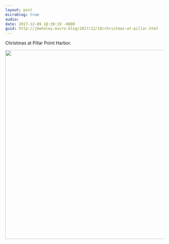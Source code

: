 ```yaml
---
layout: post
microblog: true
audio: 
date: 2017-12-09 18:30:19 -0800
guid: http://jbwhaley.micro.blog/2017/12/10/christmas-at-pillar.html
---
```

Christmas at Pillar Point Harbor.

<img src="http://www.jarrodwhaley.com/uploads/2017/06a784f0e9.jpg" width="600" height="600" />
